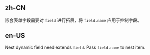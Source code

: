 ## zh-CN

嵌套表单字段需要对 `field` 进行拓展，将 `field.name` 应用于控制字段。

## en-US

Nest dynamic field need extends `field`. Pass `field.name` to nest item.

